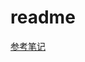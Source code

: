 # readme

[参考笔记](https://www.jianshu.com/p/41dc2a0b3c10)

<!--
create time: 2018-03-08 20:03:09
Author: Alfred

This file is created by Marboo<http://marboo.io> template file $MARBOO_HOME/.media/starts/default.md
本文件由 Marboo<http://marboo.io> 模板文件 $MARBOO_HOME/.media/starts/default.md 创建
-->

